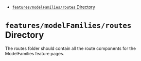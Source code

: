 <!-- START doctoc generated TOC please keep comment here to allow auto update -->
<!-- DON'T EDIT THIS SECTION, INSTEAD RE-RUN doctoc TO UPDATE -->

- [`features/modelFamilies/routes` Directory](#featuresmodelfamiliesroutes-directory)

<!-- END doctoc generated TOC please keep comment here to allow auto update -->

# `features/modelFamilies/routes` Directory

The routes folder should contain all the route components for the ModelFamilies feature pages.
